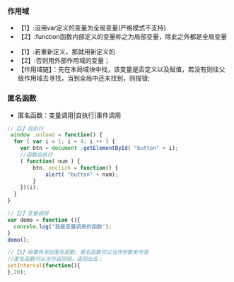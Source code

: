
### 作用域
 - 【1】:没用var定义的变量为全局变量(严格模式不支持)
 - 【2】:function函数内部定义的变量称之为局部变量，除此之外都是全局变量
>
- 【1】:若重新定义，那就用新定义的
- 【2】:否则用外部作用域的变量；
- 【作用域链】：先在本局域块中找，该变量是否定义以及赋值，若没有则往父级作用域去寻找，当到全局中还未找到，则报错;


### 匿名函数
- 匿名函数：变量调用|自执行|事件调用
```js
//【1】自执行
 window .onload = function() {
  for ( var i = 1; i < 4; i ++ ) {
    var btn = document .getElementById( "button" + i);
    //函数自执行
    ( function( num ) {
        btn. onclick = function() {
            alert( "button" + num);
        }
    })(i);
  }
}
```
```js
//【2】变量调用
var demo = function (){
  console.log("我是变量调用的函数");
}
demo();
```

```js
//【3】给事件添加匿名函数，匿名函数可以当作参数来传递
//匿名函数可以当作返回值，返回出去；
setInterval(function(){
},20);
```